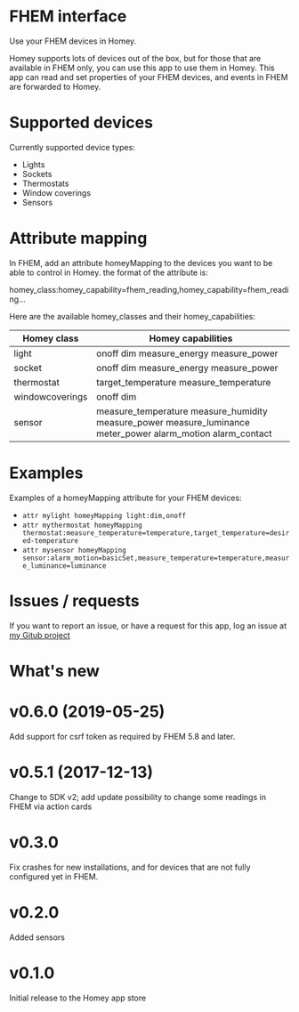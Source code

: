 # FHEM interface

Use your FHEM devices in Homey.

Homey supports lots of devices out of the box, but for those that are available in FHEM only, you can use this app to use them in Homey.
This app can read and set properties of your FHEM devices, and events in FHEM are forwarded to Homey.

# Supported devices
Currently supported device types:
* Lights
* Sockets
* Thermostats
* Window coverings
* Sensors

# Attribute mapping
In FHEM, add an attribute homeyMapping to the devices you want to be able to control in Homey. the format of the attribute is:

homey_class:homey_capability=fhem_reading,homey_capability=fhem_reading...

Here are the available homey_classes and their homey_capabilities:

Homey class | Homey capabilities
----------- | ------------------
light | onoff dim measure_energy measure_power
socket | onoff dim measure_energy measure_power
thermostat | target_temperature measure_temperature
windowcoverings | onoff dim
sensor | measure_temperature measure_humidity measure_power measure_luminance meter_power alarm_motion alarm_contact

# Examples
Examples of a homeyMapping attribute for your FHEM devices:
* `attr mylight homeyMapping light:dim,onoff`
* `attr mythermostat homeyMapping thermostat:measure_temperature=temperature,target_temperature=desired-temperature`
* `attr mysensor homeyMapping sensor:alarm_motion=basicSet,measure_temperature=temperature,measure_luminance=luminance`

# Issues / requests
If you want to report an issue, or have a request for this app, log an issue at [my Gitub project](https://github.com/vogon1/homey-fhem)


# What's new

# v0.6.0 (2019-05-25)
Add support for csrf token as required by FHEM 5.8 and later.

# v0.5.1 (2017-12-13)
Change to SDK v2; add update possibility to change some readings in FHEM via action cards

# v0.3.0
Fix crashes for new installations, and for devices that are not fully configured yet in FHEM.

# v0.2.0 
Added sensors

# v0.1.0 
Initial release to the Homey app store
